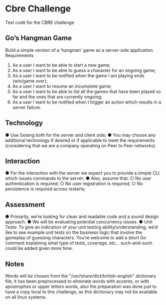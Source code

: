 # Cbre Challenge

Test code for the CBRE challenge

## Go’s Hangman Game

Build a simple version of a ‘hangman’ game as a server-side application.
Requirements

1. As a user I want to be able to start a new game;
2. As a user I want to be able to guess a character for an ongoing game;
3. As a user I want to be notified when the game I am playing ends (win/game over);
4. As a user I want to resume an incomplete game;
5. As a user I want to be able to list all the games that have been played so far and the ones that are currently ongoing;
6. As a user I want to be notified when I trigger an action which results in a server failure.

## Technology

● Use Golang both for the server and client side;
● You may choose any additional technology if desired or if applicable to meet the
requirements (considering that we are a company operating on Peer to Peer networks).

## Interaction

● For the interaction with the server we expect you to provide a simple CLI which issues
commands to the server;
● Also, assume that:
  ○ No user authentication is required;
  ○ No user registration is required;
  ○ No persistence is required across restarts;

## Assessment

● Primarily, we’re looking for clean and readable code and a sound design approach.
● We will be evaluating potential concurrency issues.
● Unit Tests: To give an indication of your unit testing ability/understanding, we’d like to see example unit tests on the business logic that involve the gameplay of guessing characters. You’re welcome to add a short Go comment explaining what type of tests, coverage, etc... such-and-such could be added given more time.

## Notes

Words will be chosen from the "/usr/share/dict/british-english" dictionary file, it has been preprocessed to eliminate words with accents, or with apostrophes or upper letters words, also the preparation was done just to have a copy local to this challenge, as this dictionary may not be available on all linux systems.
